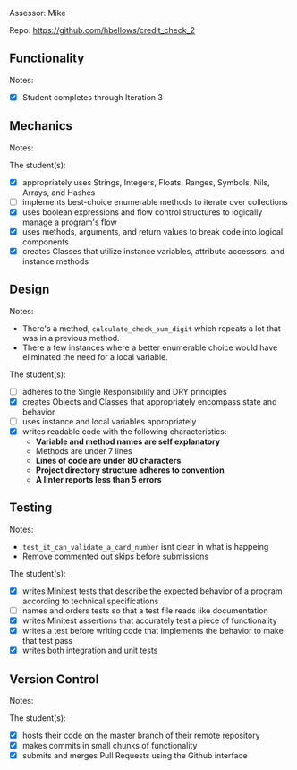 Assessor: Mike

Repo: https://github.com/hbellows/credit_check_2

## Functionality

Notes:

- [x] Student completes through Iteration 3

## Mechanics

Notes:


The student(s):

- [x] appropriately uses Strings, Integers, Floats, Ranges, Symbols, Nils, Arrays, and Hashes
- [ ] implements best-choice enumerable methods to iterate over collections
- [x] uses boolean expressions and flow control structures to logically manage a program's flow
- [x] uses methods, arguments, and return values to break code into logical components
- [x] creates Classes that utilize instance variables, attribute accessors, and instance methods

## Design

Notes:

* There's a method, `calculate_check_sum_digit` which repeats a lot that was in a
previous method.
* There a few instances where a better enumerable choice would have eliminated
the need for a local variable.


The student(s):

- [ ] adheres to the Single Responsibility and DRY principles
- [x] creates Objects and Classes that appropriately encompass state and behavior
- [ ] uses instance and local variables appropriately
- [x] writes readable code with the following characteristics:
    * **Variable and method names are self explanatory**
    * Methods are under 7 lines
    * **Lines of code are under 80 characters**
    * **Project directory structure adheres to convention**
    * **A linter reports less than 5 errors**

## Testing

Notes:

 * `test_it_can_validate_a_card_number` isnt clear in what is happeing
 * Remove commented out skips before submissions

The student(s):

- [x] writes Minitest tests that describe the expected behavior of a program according to technical specifications
- [ ] names and orders tests so that a test file reads like documentation
- [x] writes Minitest assertions that accurately test a piece of functionality
- [x] writes a test before writing code that implements the behavior to make that test pass
- [x] writes both integration and unit tests

## Version Control

Notes:

The student(s):

- [x] hosts their code on the master branch of their remote repository
- [x] makes commits in small chunks of functionality
- [x] submits and merges Pull Requests using the Github interface
